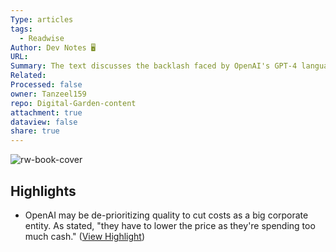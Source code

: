 ```yaml
---
Type: articles
tags:
  - Readwise
Author: Dev Notes 🖥️
URL: 
Summary: The text discusses the backlash faced by OpenAI's GPT-4 language model due to perceived declines in performance and functionality after recent updates. User complaints include errors in add-ons, degraded image analysis abilities, and GPT-3.5 being preferred for tasks. The text also mentions potential reasons for the decline, such as OpenAI deprioritizing quality to cut costs. Additionally, the EU has opened non-compliance investigations against tech giants like Google, Apple, and Meta over concerns related to the Digital Markets Act. The text also explains why AI is frequently discussed in the newsletter, emphasizing its prevalence in computer science and software engineering.
Related: 
Processed: false
owner: Tanzeel159
repo: Digital-Garden-content
attachment: true
dataview: false
share: true
---
```

![rw-book-cover](https://readwise-assets.s3.amazonaws.com/static/images/article3.5c705a01b476.png)

## Highlights
- OpenAI may be de-prioritizing quality to cut costs as a big corporate entity. As stated, "they have to lower the price as they're spending too much cash." ([View Highlight](https://read.readwise.io/read/01ht25rwqmsr1f84rrwm7svbs6))
